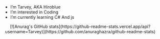 + I’m Tarvey, AKA Hiroblue
+ I’m interested in Coding
+ I’m currently learning C# And js


<p align="center" ## Me <img src= "https://cdn.discordapp.com/emojis/894175687878017055.png?size=80" alt='stats' width="20px">
[![Anurag's GitHub stats](https://github-readme-stats.vercel.app/api?username=Tarvey)](https://github.com/anuraghazra/github-readme-stats)
